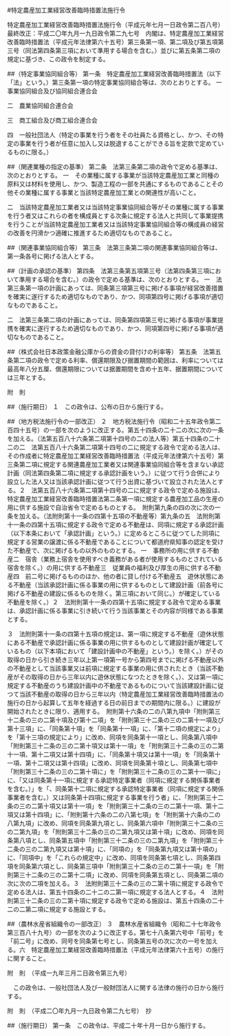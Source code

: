 #特定農産加工業経営改善臨時措置法施行令


特定農産加工業経営改善臨時措置法施行令（平成元年七月一日政令第二百八号）最終改正：平成二〇年九月一九日政令第二九七号　内閣は、特定農産加工業経営改善臨時措置法（平成元年法律第六十五号）第三条第一項、第二項及び第五項第三号（同法第四条第三項において準用する場合を含む。）並びに第五条第二項の規定に基づき、この政令を制定する。

##（特定事業協同組合等）
第一条　特定農産加工業経営改善臨時措置法（以下「法」という。）第三条第一項の特定事業協同組合等は、次のとおりとする。
一　事業協同組合及び協同組合連合会

二　農業協同組合連合会

三　商工組合及び商工組合連合会

四　一般社団法人（特定の事業を行う者をその社員たる資格とし、かつ、その特定の事業を行う者が任意に加入し又は脱退することができる旨を定款で定めているものに限る。）




##（関連業種の指定の基準）
第二条　法第三条第二項の政令で定める基準は、次のとおりとする。
一　その業種に属する事業が当該特定農産加工業と同種の原料又は材料を使用し、かつ、製造工程の一部を共通にするものであることその他その業種に属する事業と当該特定農産加工業との関連性が高いこと。

二　当該特定農産加工業者又は当該特定事業協同組合等がその業種に属する事業を行う者又はこれらの者を構成員とする次条に規定する法人と共同して事業提携を行うことが当該特定農産加工業者又は当該特定事業協同組合等の構成員の経営の改善を円滑かつ適確に推進するため適切なものであること。




##（関連事業協同組合等）
第三条　法第三条第二項の関連事業協同組合等は、第一条各号に掲げる法人とする。



##（計画の承認の基準）
第四条　法第三条第五項第三号（法第四条第三項において準用する場合を含む。）の政令で定める基準は、次のとおりとする。
一　法第三条第一項の計画にあっては、同条第三項第三号に掲げる事項が経営改善措置を確実に遂行するため適切なものであり、かつ、同項第四号に掲げる事項が適切なものであること。

二　法第三条第二項の計画にあっては、同条第四項第三号に掲げる事項が事業提携を確実に遂行するため適切なものであり、かつ、同項第四号に掲げる事項が適切なものであること。




##（株式会社日本政策金融公庫からの資金の貸付けの利率等）
第五条　法第五条第二項の政令で定める利率、償還期限及び据置期間の範囲は、利率については最高年八分五厘、償還期限については据置期間を含め十五年、据置期間については三年とする。




附　則

##（施行期日）
１　この政令は、公布の日から施行する。

##（地方税法施行令の一部改正）
２　地方税法施行令（昭和二十五年政令第二百四十五号）の一部を次のように改正する。第五十四条の二十二の次に次の一条を加える。（法第五百八十六条第二項第十四号の二の法人等）第五十四条の二十二の二　法第五百八十六条第二項第十四号の二に規定する政令で定める法人は、その作成者に特定農産加工業経営改善臨時措置法（平成元年法律第六十五号）第三条第二項に規定する関連農産加工業者又は関連事業協同組合等を含まない承認計画（同法第四条第二項に規定する承認計画をいう。）に従つて行う合併により設立した法人又は当該承認計画に従つて行う出資に基づいて設立された法人とする。２　法第五百八十六条第二項第十四号の二に規定する政令で定める施設は、特定農産加工業経営改善臨時措置法第二条第一項に規定する農産加工品の生産の用に供する施設で自治省令で定めるものとする。　附則第九条の四の次に次の一条を加える。（法附則第十一条の四第十五項の不動産等）第九条の五　法附則第十一条の四第十五項に規定する政令で定める不動産は、同項に規定する承認計画（以下本条において「承認計画」という。）に定めるところに従つてした同項に規定する営業の譲渡に係る不動産であることについて都道府県知事の認定を受けた不動産で、次に掲げるもの以外のものとする。
一　事務所の用に供する不動産二　宿舎（業務上宿舎を使用すべき義務がある者が使用するものとされている宿舎を除く。）の用に供する不動産三　従業員の福利及び厚生の用に供する不動産四　前二号に掲げるもののほか、他の者に貸し付ける不動産五　遊休状態にある不動産（当該承認計画に係る事業の用に供するものとして建設計画（前各号に掲げる不動産の建設に係るものを除く。第三項において同じ。）が確定している不動産を除く。）２　法附則第十一条の四第十五項に規定する政令で定める事業は、承認計画に係る事業に引き続いて行う当該事業とその内容が同様である事業とする。

３　法附則第十一条の四第十五項の規定は、第一項に規定する不動産（遊休状態にある不動産で承認計画に係る事業の用に供するものとして建設計画が確定しているもの（以下本項において「建設計画中の不動産」という。）を除く。）がその取得の日から引き続き三年以上第一項第一号から第四号までに掲げる不動産以外の不動産として当該事業又は前項に規定する事業の用に供されたとき（当該不動産がその取得の日から三年以内に遊休状態になつたときを除く。）、又は第一項に規定する不動産のうち建設計画中の不動産であるものについて当該建設計画に従つて当該不動産の取得の日から三年以内（特定農産加工業経営改善臨時措置法の施行の日から起算して五年を経過する日の前日までの期間内に限る。）に建設が開始されたときに限り、適用する。　附則第十六条の二の八第九項中「附則第三十二条の三の二第十項及び第十二項」を「附則第三十二条の三の二第十一項及び第十三項」に、「同条第十項」を「同条第十一項」に、「第十二項の規定により」を「第十三項の規定により」に改め、同項を同条第十一項とし、同条第八項中「附則第三十二条の三の二第十項又は第十一項」を「附則第三十二条の三の二第十一項、第十二項又は第十四項」に、「同条第十項又は第十一項」を「同条第十一項、第十二項又は第十四項」に改め、同項を同条第十項とし、同条第七項中「附則第三十二条の三の二第十項に」を「附則第三十二条の三の二第十一項に」に、「又は同条第十一項に規定する承認特定事業者（同項に規定する関係事業者を含む。）」を「、同条第十二項に規定する承認特定事業者（同項に規定する関係事業者を含む。）又は同条第十四項に規定する事業を行う者」に、「附則第三十二条の三の二第十項又は第十一項」を「附則第三十二条の三の二第十一項、第十二項又は第十四項」に、「附則第十六条の二の八第七項」を「附則第十六条の二の八第九項」に改め、同項を同条第九項とし、同条第六項中「附則第三十二条の三の二第九項」を「附則第三十二条の三の二第九項又は第十項」に改め、同項を同条第八項とし、同条第五項中「附則第三十二条の三の二第九項」を「附則第三十二条の三の二第九項又は第十項」に、「同項の」を「同条第九項又は第十項の」に、「同項中」を「これらの規定中」に改め、同項を同条第七項とし、同条第四項を同条第六項とし、同条第三項中「附則第三十二条の三の二第十一項」を「附則第三十二条の三の二第十二項」に改め、同項を同条第五項とし、同条第二項の次に次の二項を加える。３　法附則第三十二条の三の二第十項に規定する政令で定める法人は、第五十四条の二十二の二第一項に規定する法人とする。４　法附則第三十二条の三の二第十項に規定する政令で定める施設は、第五十四条の二十二の二第二項に規定する施設とする。

##（農林水産省組織令の一部改正）
３　農林水産省組織令（昭和二十七年政令第三百八十九号）の一部を次のように改正する。第七十八条第六号中「前号」を「前二号」に改め、同号を同条第七号とし、同条第五号の次に次の一号を加える。六　特定農産加工業経営改善臨時措置法（平成元年法律第六十五号）の施行に関すること。


附　則　（平成一九年三月二日政令第三九号）


　この政令は、一般社団法人及び一般財団法人に関する法律の施行の日から施行する。


附　則　（平成二〇年九月一九日政令第二九七号）　抄


##（施行期日）
第一条　この政令は、平成二十年十月一日から施行する。





